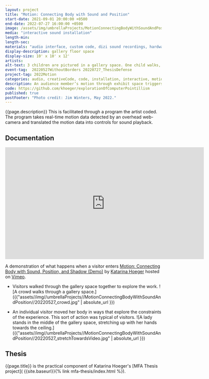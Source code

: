 ```yaml
---
layout: project
title: "Motion: Connecting Body with Sound and Position"
start-date: 2021-09-01 20:00:00 +0500
end-date: 2022-07-27 16:00:00 +0500
image: /assets/img/umbrellaProjects/MotionConnectingBodyWithSoundAndPosition/20220527_kidsJump.jpg
media: "interactive sound installation"
length-min:
length-sec:
materials: "audio interface, custom code, dizi sound recordings, hardware, speakers, video camera, wires"
display-description: gallery floor space
display-size: 10' x 10' x 12'
artists:
alt-text: 3 children are pictured in a gallery space. One child walks, one child stands, and one child jumps. Adults and a speaker are seen in the background.
event-tag:  20220527WithoutBorders 20220727_ThesisDefense
project-tag: 2022Motion
categories: audio, creativeCode, code, installation, interactive, motion, participation, sound, thesis
description: An audience member’s motion through exhibit space triggers sounds and creates an artistic experience that provides an alternative understanding of being present and existing as a moving, hearing body in the gallery.
code: https://github.com/khoeger/explorationOfComputerPointillism
published: true
postFooter: "Photo credit: Jim Winters, May 2022."
---
```


{{page.description}} This is facilitated through a program the artist coded. The program takes real-time motion data detected by an overhead web-camera and translated the motion data into controls for sound playback.

## Documentation
<iframe src="https://player.vimeo.com/video/725054121?h=0c58cecca6" width="640" height="360" frameborder="0" allow="autoplay; fullscreen; picture-in-picture" allowfullscreen></iframe>
<p>A demonstration of what happens when a visitor enters <a href="https://vimeo.com/725054121">Motion: Connecting Body with Sound, Position, and Shadow (Demo)</a> by <a href="https://vimeo.com/katarinahoeger">Katarina Hoeger</a> hosted on <a href="https://vimeo.com">Vimeo</a>.</p>

- Visitors walked through the gallery space together to explore the work.
![A crowd walks through a gallery space.]({{"assets//img//umbrellaProjects//MotionConnectingBodyWithSoundAndPosition//20220527_crowd.jpg" | absolute_url }})

- An individual visitor moved her body in ways that explore the constraints of the experience. This sort of action was typical of visitors.
![A lady stands in the middle of the gallery space, stretching up with her hands towards the ceiling.]({{"assets//img//umbrellaProjects//MotionConnectingBodyWithSoundAndPosition//20220527_stretchTowardsVideo.jpg" | absolute_url }})


## Thesis
{{page.title}} is the practical component of Katarina Hoeger's [MFA Thesis project]( {{site.baseurl}}{% link mfa-thesis/index.html %}).

